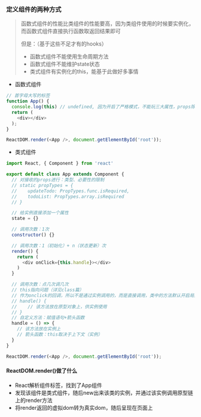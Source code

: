 ### 定义组件的两种方式

> 函数式组件的性能比类组件的性能要高，因为类组件使用的时候要实例化，而函数式组件直接执行函数取返回结果即可
>
> 但是：（基于这些不足才有的hooks）
>
> * 函数式组件不能使用生命周期方法
> * 函数式组件不能维护state状态
> * 类式组件有实例化的this，能基于此做好多事情

* 函数式组件

```js
// 首字母大写的标签
function App() {
  console.log(this) // undefined, 因为开启了严格模式，不能玩三大属性，props除外
  return (
    <div></div>
  );
}

ReactDOM.render(<App />, document.getElementById('root'));
```

* 类式组件

```js
import React, { Component } from 'react'

export default class App extends Component {
  // 对接收的props进行：类型、必要性的限制
  // static propTypes = {
  //    updateTodo: PropTypes.func.isRequired,
  //    todoList: PropTypes.array.isRequired
  // }

  // 给实例直接添加一个属性
  state = {}

  // 调用次数：1次
  constructor() {}

  // 调用次数：1（初始化）+ n（状态更新）次
  render() {
    return (
      <div onClick={this.handle}></div>
    )
  }

  // 调用次数：点几次调几次
  // this指向问题（详见class篇）
  // 作为onclick的回调，所以不是通过实例调用的，而是直接调用，类中的方法默认开启局部的严格模式，所以this为undefined
  // handle() {
  //    // 该方法放在原型对象上，供实例使用
  // }
  // 自定义方法：赋值语句+箭头函数
  handle = () => {
    // 该方法放在实例上
    // 箭头函数：this取决于上下文（实例）
  }
}

ReactDOM.render(<App />, document.getElementById('root'));
```

#### ReactDOM.render\(\)做了什么

* React解析组件标签，找到了App组件
* 发现该组件是类式组件，随后new出来该类的实例，并通过该实例调用原型链上的render方法
* 将render返回的虚拟dom转为真实dom，随后呈现在页面上



